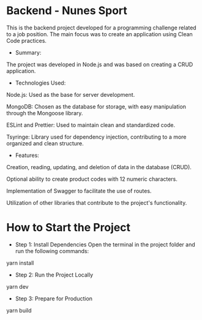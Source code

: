 # Backend - Nunes Sport
This is the backend project developed for a programming challenge related to a job position. The main focus was to create an application using Clean Code practices.


- Summary:

The project was developed in Node.js and was based on creating a CRUD application.


- Technologies Used:

Node.js: Used as the base for server development.

MongoDB: Chosen as the database for storage, with easy manipulation through the Mongoose library.

ESLint and Prettier: Used to maintain clean and standardized code.

Tsyringe: Library used for dependency injection, contributing to a more organized and clean structure.


- Features:

Creation, reading, updating, and deletion of data in the database (CRUD).

Optional ability to create product codes with 12 numeric characters.

Implementation of Swagger to facilitate the use of routes.

Utilization of other libraries that contribute to the project's functionality.


# How to Start the Project


- Step 1: Install Dependencies
Open the terminal in the project folder and run the following commands:

yarn install

- Step 2: Run the Project Locally

yarn dev

- Step 3: Prepare for Production

yarn build
